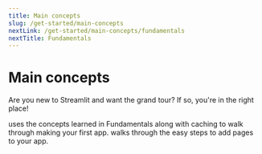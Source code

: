 ```yaml
---
title: Main concepts
slug: /get-started/main-concepts
nextLink: /get-started/main-concepts/fundamentals
nextTitle: Fundamentals
---
```


# Main concepts

Are you new to Streamlit and want the grand tour? If so, you're in the right place!

<TileContainer>
    <Tile
        background="violet-70"
        icon="foundation"
        title="Fundamentals"
        text="Learn the fundamental concepts of Streamlit. How is a Streamlit app structured? How does it run? How does it magically get your data on a webpage?"
        link="/get-started/main-concepts/fundamentals"
    />
    <Tile
        icon="insights"
        title="Advanced concepts"
        text="After you understand the rerun logic of Streamlit, learn how to make efficient and dynamic apps with caching and Session State. Get introduced to handling database connections."
        link="/get-started/main-concepts/advanced-concepts"
    />
    <Tile
        background="orange-70"
        icon="auto_awesome"
        title="Additional features"
        text="Learn about Streamlit's additional features. You don't need to know these concepts for your first app, but check it out to know what's available."
        link="/get-started/main-concepts/additional-features"
    />
</TileContainer>

<InlineCalloutContainer>
  <InlineCallout color="red-70" icon="description" bold="Create an app" href="/get-started/main-concepts/create-an-app">
    uses the concepts learned in Fundamentals along with caching to walk through making your first app.
  </InlineCallout>
  <InlineCallout color="red-70" icon="auto_stories" bold="Create a multipage app" href="/get-started/main-concepts/create-a-multipage-app">
    walks through the easy steps to add pages to your app.
  </InlineCallout>
</InlineCalloutContainer>
